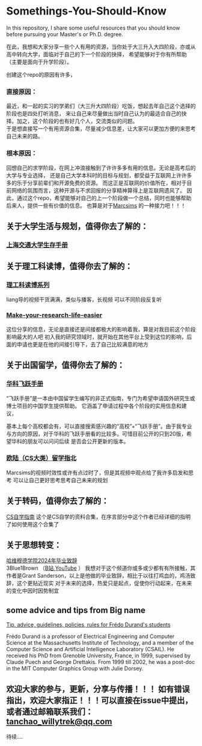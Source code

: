 # Somethings-You-Should-Know

In this repository, I share some useful resources that you should know before pursuing your Master's or Ph.D. degree.

在此，我想和大家分享一些个人有用的资源，当你处于大三升入大四阶段，亦或从高中转向大学，面临对于自己的下一个阶段的抉择，
希望能够对于你有所帮助（主要是面向于升学阶段）。

创建这个repo的原因有许多，

### 直接原因：

最近，和一起的实习的学弟们（大三升大四阶段）吃饭，想起去年自己这个选择的阶段也是四处打听消息，
来让自己来尽量做出当时自己认为的最适合自己的抉择。加之，这个阶段的也有好几个人，交流类似的问题。  
于是想直接写一个有用资源合集，尽量减少信息差，让大家可以更加方便的来思考自己未来的路。

### 根本原因：

回想自己的求学阶段，在网上冲浪接触到了许许多多有用的信息。无论是高考后的大学与专业选择，
还是自己大学本科时的目标与规划，都受益于互联网上许许多多的乐于分享前辈们和开源免费的资源。
而这正是互联网的价值所在，相对于目前网络的氛围而言，这种开源与不求回报的分享精神算得上是互联网遗风了。
因此，通过这个repo，希望能够对自己的上一个阶段做一个总结，同时也能够帮助后来人，提供一些有价值的信息。
也算是对于[Marcsims](https://space.bilibili.com/194560/channel/collectiondetail?sid=649049)
的一种接力吧！！！

## 关于大学生活与规划，值得你去了解的：

### [上海交通大学生存手册](https://survivesjtu.gitbook.io/survivesjtumanual)

## 关于理工科读博，值得你去了解的：

### [理工科读博系列](https://space.bilibili.com/1824039534/channel/collectiondetail?sid=745425)

liang导的视频干货满满，类似与播客，长视频
可以不同阶段反复听

### [Make-your-research-life-easier](https://github.com/zhaoguangyuan123/Make-your-research-life-easier)

这位分享的信息，无论是直接还是间接都极大的影响着我，算是对我目前这个阶段影响最大的人吧
初入我的研究领域时，就开始在其他平台上受到这位的影响，后面的申请也更是在他的间接引导下，去了自己比较满意的地方

## 关于出国留学，值得你去了解的：

### [华科飞跃手册](https://hust-feiyue.github.io/)

“飞跃手册”是一本由中国留学生编写的非正式指南，专门为希望申请国外研究生或博士项目的中国学生提供帮助。
它涵盖了申请过程中各个阶段的实用信息和建议，  

基本上每个高校都会有，可以直接搜索感兴趣的“高校”+“飞跃手册”。由于我专业与方向的原因，对于华科的飞跃手册看的比较多。可惜目前公开的只到20版，希望华科的朋友可以问问后续
是否会公开更新的版本。


### [欧陆（CS大类）留学指北](https://space.bilibili.com/194560/channel/collectiondetail?sid=649049)

Marcsims的视频时效性或许有点过时了，但是其视频中观点给了我许多启发和思考
可以让自己更好思考思考自己未来的规划

## 关于转码，值得你去了解的：

[CS自学指南](https://csdiy.wiki/)
这个是CS自学的资料合集，在序言部分中这个作者已经详细的指明了如何使用这个合集了

## 关于思想转变：

[哈维穆德学院2024年毕业致辞](https://www.bilibili.com/video/BV1nZ421W7HS/?spm_id_from=333.1007.top_right_bar_window_history.content.click&vd_source=be20c3e2a56a68eef76e68f6d73c2f81)  
3Blue1Brown （[B站](https://space.bilibili.com/88461692),[YouTube](https://www.youtube.com/@3blue1brown) ）
我想对于这个频道你或多或少都有有所接触，其作者是Grant Sanderson，以上是他做的毕业致辞，相比于以往打鸡血的，鸡汤致辞，这个更贴近现实
对于未来的选择，热爱只是起点，促使你行动起来，在未来的变化中因时因势制宜

## some advice and tips from Big name

[Tip, advice, guidelines, policies, rules for Frédo Durand's students](https://people.csail.mit.edu/fredo/student-manual.html)

Frédo Durand is a professor of Electrical Engineering and Computer Science at the Massachusetts Institute of Technology,
and a member of the Computer Science and Artificial Intelligence Laboratory (CSAIL). He received his PhD from Grenoble
University, France, in 1999, supervised by Claude Puech and George Drettakis. From 1999 till 2002, he was a post-doc in
the MIT Computer Graphics Group with Julie Dorsey.

## 欢迎大家的参与，更新，分享与传播！！！ 如有错误指出，欢迎大家指正！！！可以直接在issue中提出，或者通过邮箱联系我们：tanchao_willytrek@qq.com

待续....
